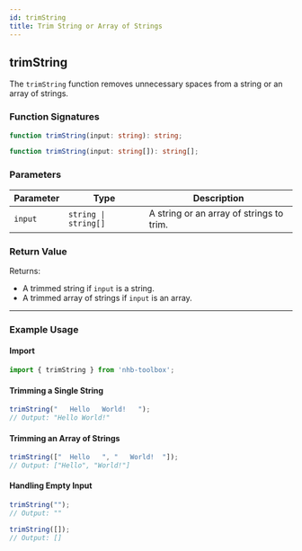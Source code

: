 ```yaml
---
id: trimString
title: Trim String or Array of Strings
---
```


## trimString

The `trimString` function removes unnecessary spaces from a string or an array of strings.

### Function Signatures

```typescript
function trimString(input: string): string;

function trimString(input: string[]): string[];
```

### Parameters

| Parameter | Type               | Description |
|-----------|--------------------|-------------|
| `input`   | `string \| string[]` | A string or an array of strings to trim. |

### Return Value

Returns:

- A trimmed string if `input` is a string.
- A trimmed array of strings if `input` is an array.

---

### Example Usage

#### Import

```ts
import { trimString } from 'nhb-toolbox';
```

#### Trimming a Single String

```typescript
trimString("   Hello   World!   ");
// Output: "Hello World!"
```

#### Trimming an Array of Strings

```typescript
trimString(["  Hello   ", "   World!  "]);
// Output: ["Hello", "World!"]
```

#### Handling Empty Input

```typescript
trimString("");
// Output: ""

trimString([]);
// Output: []
```
